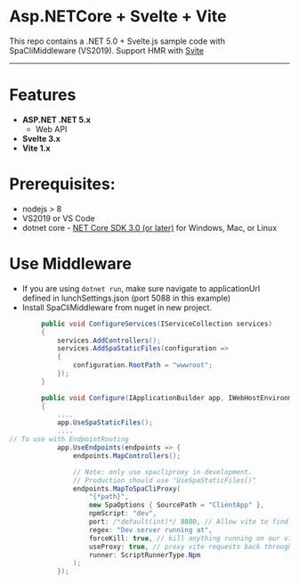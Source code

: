 # Asp.NETCore + Svelte + Vite

This repo contains a .NET 5.0 + Svelte.js sample code with SpaCliMiddleware (VS2019).
Support HMR with [Svite](https://github.com/dominikg/svite)
 
---

# Features

- **ASP.NET .NET 5.x**
  - Web API
- **Svelte 3.x**
- **Vite 1.x**

# Prerequisites:
 * nodejs > 8
 * VS2019 or VS Code
 * dotnet core - [NET Core SDK 3.0 (or later)](https://www.microsoft.com/net/download/core) for Windows, Mac, or Linux

# Use Middleware
- If you are using `dotnet run`, make sure navigate to applicationUrl defined in lunchSettings.json (port 5088 in this example)
- Install SpaCliMiddleware from nuget in new project.
```csharp
        public void ConfigureServices(IServiceCollection services)
        {
            services.AddControllers();
            services.AddSpaStaticFiles(configuration =>
            {
                configuration.RootPath = "wwwroot";
            });
        }
```
```csharp
        public void Configure(IApplicationBuilder app, IWebHostEnvironment env)
        {
            ....
            app.UseSpaStaticFiles();
            ....
// To use with EndpointRouting
            app.UseEndpoints(endpoints => {
                endpoints.MapControllers();

                // Note: only use spacliproxy in development. 
                // Production should use "UseSpaStaticFiles()"
                endpoints.MapToSpaCliProxy(
                    "{*path}",
                    new SpaOptions { SourcePath = "ClientApp" },
                    npmScript: "dev",
                    port: /*default(int)*/ 8080, // Allow vite to find own port
                    regex: "Dev server running at",
                    forceKill: true, // kill anything running on our vite port
                    useProxy: true, // proxy vite requests back through our aspnet server
                    runner: ScriptRunnerType.Npm
                );
            });
```
